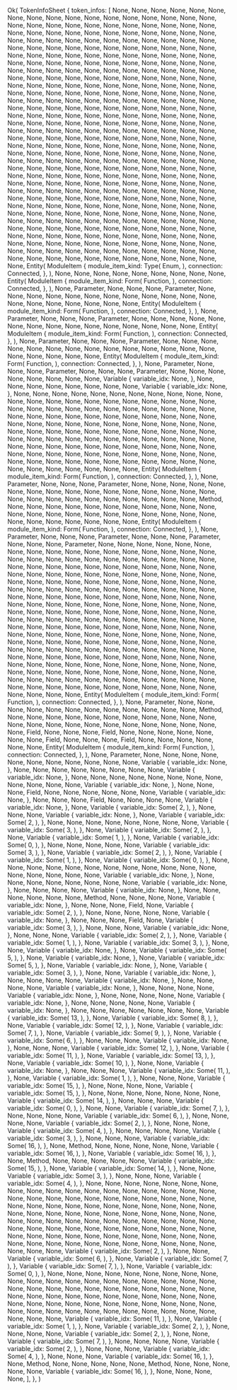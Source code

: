 Ok(
    TokenInfoSheet {
        token_infos: [
            None,
            None,
            None,
            None,
            None,
            None,
            None,
            None,
            None,
            None,
            None,
            None,
            None,
            None,
            None,
            None,
            None,
            None,
            None,
            None,
            None,
            None,
            None,
            None,
            None,
            None,
            None,
            None,
            None,
            None,
            None,
            None,
            None,
            None,
            None,
            None,
            None,
            None,
            None,
            None,
            None,
            None,
            None,
            None,
            None,
            None,
            None,
            None,
            None,
            None,
            None,
            None,
            None,
            None,
            None,
            None,
            None,
            None,
            None,
            None,
            None,
            None,
            None,
            None,
            None,
            None,
            None,
            None,
            None,
            None,
            None,
            None,
            None,
            None,
            None,
            None,
            None,
            None,
            None,
            None,
            None,
            None,
            None,
            None,
            None,
            None,
            None,
            None,
            None,
            None,
            None,
            None,
            None,
            None,
            None,
            None,
            None,
            None,
            None,
            None,
            None,
            None,
            None,
            None,
            None,
            None,
            None,
            None,
            None,
            None,
            None,
            None,
            None,
            None,
            None,
            None,
            None,
            None,
            None,
            None,
            None,
            None,
            None,
            None,
            None,
            None,
            None,
            None,
            None,
            None,
            None,
            None,
            None,
            None,
            None,
            None,
            None,
            None,
            None,
            None,
            None,
            None,
            None,
            None,
            None,
            None,
            None,
            None,
            None,
            None,
            None,
            None,
            None,
            None,
            None,
            None,
            None,
            None,
            None,
            None,
            None,
            None,
            None,
            None,
            None,
            None,
            None,
            None,
            None,
            None,
            None,
            None,
            None,
            None,
            None,
            None,
            None,
            None,
            None,
            None,
            None,
            None,
            None,
            None,
            None,
            None,
            None,
            None,
            None,
            None,
            None,
            None,
            None,
            None,
            None,
            None,
            None,
            None,
            None,
            None,
            None,
            None,
            None,
            None,
            None,
            None,
            None,
            None,
            None,
            None,
            None,
            None,
            None,
            None,
            None,
            None,
            None,
            None,
            None,
            None,
            None,
            None,
            None,
            None,
            None,
            None,
            None,
            None,
            None,
            None,
            None,
            None,
            None,
            None,
            None,
            None,
            None,
            None,
            None,
            None,
            None,
            None,
            None,
            None,
            None,
            None,
            None,
            None,
            None,
            None,
            None,
            None,
            None,
            None,
            None,
            None,
            None,
            None,
            None,
            None,
            None,
            None,
            None,
            None,
            None,
            None,
            None,
            None,
            None,
            None,
            None,
            None,
            None,
            None,
            None,
            None,
            None,
            None,
            None,
            None,
            None,
            None,
            None,
            None,
            None,
            None,
            None,
            None,
            None,
            None,
            None,
            None,
            None,
            None,
            None,
            None,
            None,
            None,
            None,
            None,
            None,
            None,
            None,
            None,
            None,
            None,
            None,
            None,
            None,
            None,
            None,
            None,
            None,
            None,
            None,
            None,
            None,
            None,
            None,
            None,
            None,
            None,
            None,
            None,
            None,
            None,
            None,
            None,
            None,
            None,
            None,
            None,
            None,
            None,
            None,
            None,
            None,
            None,
            None,
            None,
            None,
            None,
            None,
            None,
            None,
            None,
            None,
            None,
            None,
            None,
            None,
            None,
            None,
            None,
            None,
            None,
            None,
            None,
            None,
            None,
            None,
            None,
            None,
            None,
            None,
            None,
            None,
            None,
            None,
            None,
            Entity(
                ModuleItem {
                    module_item_kind: Type(
                        Enum,
                    ),
                    connection: Connected,
                },
            ),
            None,
            None,
            None,
            None,
            None,
            None,
            None,
            None,
            None,
            Entity(
                ModuleItem {
                    module_item_kind: Form(
                        Function,
                    ),
                    connection: Connected,
                },
            ),
            None,
            Parameter,
            None,
            None,
            None,
            Parameter,
            None,
            None,
            None,
            None,
            None,
            None,
            None,
            None,
            None,
            None,
            None,
            None,
            None,
            None,
            None,
            None,
            None,
            None,
            None,
            Entity(
                ModuleItem {
                    module_item_kind: Form(
                        Function,
                    ),
                    connection: Connected,
                },
            ),
            None,
            Parameter,
            None,
            None,
            None,
            Parameter,
            None,
            None,
            None,
            None,
            None,
            None,
            None,
            None,
            None,
            None,
            None,
            None,
            None,
            None,
            None,
            Entity(
                ModuleItem {
                    module_item_kind: Form(
                        Function,
                    ),
                    connection: Connected,
                },
            ),
            None,
            Parameter,
            None,
            None,
            None,
            Parameter,
            None,
            None,
            None,
            None,
            None,
            None,
            None,
            None,
            None,
            None,
            None,
            None,
            None,
            None,
            None,
            None,
            None,
            None,
            None,
            Entity(
                ModuleItem {
                    module_item_kind: Form(
                        Function,
                    ),
                    connection: Connected,
                },
            ),
            None,
            Parameter,
            None,
            None,
            None,
            Parameter,
            None,
            None,
            None,
            Parameter,
            None,
            None,
            None,
            None,
            None,
            None,
            None,
            None,
            Variable {
                variable_idx: None,
            },
            None,
            None,
            None,
            None,
            None,
            None,
            None,
            None,
            Variable {
                variable_idx: None,
            },
            None,
            None,
            None,
            None,
            None,
            None,
            None,
            None,
            None,
            None,
            None,
            None,
            None,
            None,
            None,
            None,
            None,
            None,
            None,
            None,
            None,
            None,
            None,
            None,
            None,
            None,
            None,
            None,
            None,
            None,
            None,
            None,
            None,
            None,
            None,
            None,
            None,
            None,
            None,
            None,
            None,
            None,
            None,
            None,
            None,
            None,
            None,
            None,
            None,
            None,
            None,
            None,
            None,
            None,
            None,
            None,
            None,
            None,
            None,
            None,
            None,
            None,
            None,
            None,
            None,
            None,
            None,
            None,
            None,
            None,
            None,
            None,
            None,
            None,
            None,
            None,
            None,
            None,
            None,
            None,
            None,
            None,
            None,
            None,
            None,
            None,
            None,
            None,
            None,
            None,
            None,
            None,
            None,
            None,
            None,
            None,
            None,
            None,
            None,
            None,
            None,
            None,
            None,
            None,
            None,
            None,
            None,
            None,
            None,
            None,
            None,
            None,
            None,
            None,
            None,
            None,
            None,
            Entity(
                ModuleItem {
                    module_item_kind: Form(
                        Function,
                    ),
                    connection: Connected,
                },
            ),
            None,
            Parameter,
            None,
            None,
            None,
            Parameter,
            None,
            None,
            None,
            None,
            None,
            None,
            None,
            None,
            None,
            None,
            None,
            None,
            None,
            None,
            None,
            None,
            None,
            None,
            None,
            None,
            None,
            None,
            None,
            None,
            None,
            None,
            Method,
            None,
            None,
            None,
            None,
            None,
            None,
            None,
            None,
            None,
            None,
            None,
            None,
            None,
            None,
            None,
            None,
            None,
            None,
            None,
            None,
            None,
            None,
            None,
            None,
            None,
            None,
            None,
            None,
            None,
            Entity(
                ModuleItem {
                    module_item_kind: Form(
                        Function,
                    ),
                    connection: Connected,
                },
            ),
            None,
            Parameter,
            None,
            None,
            None,
            Parameter,
            None,
            None,
            None,
            Parameter,
            None,
            None,
            None,
            Parameter,
            None,
            None,
            None,
            None,
            None,
            None,
            None,
            None,
            None,
            None,
            None,
            None,
            None,
            None,
            None,
            None,
            None,
            None,
            None,
            None,
            None,
            None,
            None,
            None,
            None,
            None,
            None,
            None,
            None,
            None,
            None,
            None,
            None,
            None,
            None,
            None,
            None,
            None,
            None,
            None,
            None,
            None,
            None,
            None,
            None,
            None,
            None,
            None,
            None,
            None,
            None,
            None,
            None,
            None,
            None,
            None,
            None,
            None,
            None,
            None,
            None,
            None,
            None,
            None,
            None,
            None,
            None,
            None,
            None,
            None,
            None,
            None,
            None,
            None,
            None,
            None,
            None,
            None,
            None,
            None,
            None,
            None,
            None,
            None,
            None,
            None,
            None,
            None,
            None,
            None,
            None,
            None,
            None,
            None,
            None,
            None,
            None,
            None,
            None,
            None,
            None,
            None,
            None,
            None,
            None,
            None,
            None,
            None,
            None,
            None,
            None,
            None,
            None,
            None,
            None,
            None,
            None,
            None,
            None,
            None,
            None,
            None,
            None,
            None,
            None,
            None,
            None,
            None,
            None,
            None,
            None,
            None,
            None,
            None,
            None,
            None,
            None,
            None,
            None,
            None,
            None,
            None,
            None,
            None,
            None,
            None,
            None,
            None,
            None,
            None,
            None,
            None,
            None,
            None,
            None,
            None,
            None,
            None,
            None,
            None,
            None,
            None,
            None,
            None,
            None,
            None,
            None,
            None,
            None,
            None,
            None,
            None,
            None,
            None,
            None,
            None,
            None,
            None,
            None,
            None,
            None,
            None,
            None,
            None,
            None,
            None,
            None,
            None,
            None,
            None,
            None,
            None,
            None,
            None,
            None,
            None,
            None,
            None,
            None,
            None,
            None,
            None,
            None,
            None,
            None,
            None,
            None,
            None,
            None,
            None,
            None,
            None,
            None,
            None,
            None,
            None,
            None,
            None,
            None,
            Entity(
                ModuleItem {
                    module_item_kind: Form(
                        Function,
                    ),
                    connection: Connected,
                },
            ),
            None,
            Parameter,
            None,
            None,
            None,
            None,
            None,
            None,
            None,
            None,
            None,
            None,
            None,
            None,
            Method,
            None,
            None,
            None,
            None,
            None,
            None,
            None,
            None,
            None,
            None,
            None,
            None,
            None,
            None,
            None,
            None,
            None,
            None,
            None,
            None,
            None,
            None,
            None,
            Field,
            None,
            None,
            None,
            Field,
            None,
            None,
            None,
            None,
            None,
            None,
            None,
            Field,
            None,
            None,
            None,
            Field,
            None,
            None,
            None,
            None,
            None,
            None,
            Entity(
                ModuleItem {
                    module_item_kind: Form(
                        Function,
                    ),
                    connection: Connected,
                },
            ),
            None,
            Parameter,
            None,
            None,
            None,
            None,
            None,
            None,
            None,
            None,
            None,
            None,
            None,
            Variable {
                variable_idx: None,
            },
            None,
            None,
            None,
            None,
            None,
            None,
            None,
            None,
            Variable {
                variable_idx: None,
            },
            None,
            None,
            None,
            None,
            None,
            None,
            None,
            None,
            None,
            None,
            None,
            None,
            Variable {
                variable_idx: None,
            },
            None,
            None,
            None,
            Field,
            None,
            None,
            None,
            None,
            None,
            None,
            Variable {
                variable_idx: None,
            },
            None,
            None,
            None,
            Field,
            None,
            None,
            None,
            None,
            Variable {
                variable_idx: None,
            },
            None,
            Variable {
                variable_idx: Some(
                    2,
                ),
            },
            None,
            None,
            None,
            Variable {
                variable_idx: None,
            },
            None,
            Variable {
                variable_idx: Some(
                    2,
                ),
            },
            None,
            None,
            None,
            None,
            None,
            None,
            None,
            None,
            Variable {
                variable_idx: Some(
                    3,
                ),
            },
            None,
            Variable {
                variable_idx: Some(
                    2,
                ),
            },
            None,
            Variable {
                variable_idx: Some(
                    1,
                ),
            },
            None,
            Variable {
                variable_idx: Some(
                    0,
                ),
            },
            None,
            None,
            None,
            None,
            None,
            Variable {
                variable_idx: Some(
                    3,
                ),
            },
            None,
            Variable {
                variable_idx: Some(
                    2,
                ),
            },
            None,
            Variable {
                variable_idx: Some(
                    1,
                ),
            },
            None,
            Variable {
                variable_idx: Some(
                    0,
                ),
            },
            None,
            None,
            None,
            None,
            None,
            None,
            None,
            None,
            None,
            None,
            None,
            None,
            None,
            None,
            None,
            None,
            None,
            Variable {
                variable_idx: None,
            },
            None,
            None,
            None,
            None,
            None,
            None,
            None,
            None,
            Variable {
                variable_idx: None,
            },
            None,
            None,
            None,
            None,
            Variable {
                variable_idx: None,
            },
            None,
            None,
            None,
            None,
            None,
            None,
            Method,
            None,
            None,
            None,
            None,
            Variable {
                variable_idx: None,
            },
            None,
            None,
            None,
            Field,
            None,
            Variable {
                variable_idx: Some(
                    2,
                ),
            },
            None,
            None,
            None,
            None,
            None,
            Variable {
                variable_idx: None,
            },
            None,
            None,
            None,
            Field,
            None,
            Variable {
                variable_idx: Some(
                    3,
                ),
            },
            None,
            None,
            None,
            Variable {
                variable_idx: None,
            },
            None,
            None,
            None,
            Variable {
                variable_idx: Some(
                    2,
                ),
            },
            None,
            Variable {
                variable_idx: Some(
                    1,
                ),
            },
            None,
            Variable {
                variable_idx: Some(
                    3,
                ),
            },
            None,
            None,
            Variable {
                variable_idx: None,
            },
            None,
            Variable {
                variable_idx: Some(
                    5,
                ),
            },
            None,
            Variable {
                variable_idx: None,
            },
            None,
            Variable {
                variable_idx: Some(
                    5,
                ),
            },
            None,
            Variable {
                variable_idx: None,
            },
            None,
            Variable {
                variable_idx: Some(
                    3,
                ),
            },
            None,
            None,
            Variable {
                variable_idx: None,
            },
            None,
            None,
            None,
            None,
            Variable {
                variable_idx: None,
            },
            None,
            None,
            None,
            None,
            Variable {
                variable_idx: None,
            },
            None,
            None,
            None,
            None,
            Variable {
                variable_idx: None,
            },
            None,
            None,
            None,
            None,
            None,
            Variable {
                variable_idx: None,
            },
            None,
            None,
            None,
            None,
            None,
            Variable {
                variable_idx: None,
            },
            None,
            None,
            None,
            None,
            None,
            None,
            None,
            Variable {
                variable_idx: Some(
                    13,
                ),
            },
            None,
            Variable {
                variable_idx: Some(
                    8,
                ),
            },
            None,
            Variable {
                variable_idx: Some(
                    12,
                ),
            },
            None,
            Variable {
                variable_idx: Some(
                    7,
                ),
            },
            None,
            Variable {
                variable_idx: Some(
                    9,
                ),
            },
            None,
            Variable {
                variable_idx: Some(
                    6,
                ),
            },
            None,
            None,
            None,
            Variable {
                variable_idx: None,
            },
            None,
            None,
            None,
            Variable {
                variable_idx: Some(
                    12,
                ),
            },
            None,
            Variable {
                variable_idx: Some(
                    11,
                ),
            },
            None,
            Variable {
                variable_idx: Some(
                    13,
                ),
            },
            None,
            Variable {
                variable_idx: Some(
                    10,
                ),
            },
            None,
            None,
            Variable {
                variable_idx: None,
            },
            None,
            None,
            None,
            Variable {
                variable_idx: Some(
                    11,
                ),
            },
            None,
            Variable {
                variable_idx: Some(
                    1,
                ),
            },
            None,
            None,
            None,
            Variable {
                variable_idx: Some(
                    15,
                ),
            },
            None,
            None,
            None,
            None,
            Variable {
                variable_idx: Some(
                    15,
                ),
            },
            None,
            None,
            None,
            None,
            None,
            None,
            None,
            Variable {
                variable_idx: Some(
                    14,
                ),
            },
            None,
            None,
            None,
            Variable {
                variable_idx: Some(
                    0,
                ),
            },
            None,
            None,
            Variable {
                variable_idx: Some(
                    7,
                ),
            },
            None,
            None,
            None,
            None,
            Variable {
                variable_idx: Some(
                    6,
                ),
            },
            None,
            None,
            None,
            None,
            Variable {
                variable_idx: Some(
                    2,
                ),
            },
            None,
            None,
            None,
            Variable {
                variable_idx: Some(
                    4,
                ),
            },
            None,
            None,
            None,
            None,
            Variable {
                variable_idx: Some(
                    3,
                ),
            },
            None,
            None,
            None,
            Variable {
                variable_idx: Some(
                    16,
                ),
            },
            None,
            Method,
            None,
            None,
            None,
            None,
            None,
            Variable {
                variable_idx: Some(
                    16,
                ),
            },
            None,
            Variable {
                variable_idx: Some(
                    16,
                ),
            },
            None,
            Method,
            None,
            None,
            None,
            None,
            None,
            Variable {
                variable_idx: Some(
                    15,
                ),
            },
            None,
            Variable {
                variable_idx: Some(
                    14,
                ),
            },
            None,
            None,
            Variable {
                variable_idx: Some(
                    3,
                ),
            },
            None,
            None,
            None,
            Variable {
                variable_idx: Some(
                    4,
                ),
            },
            None,
            None,
            None,
            None,
            None,
            None,
            None,
            None,
            None,
            None,
            None,
            None,
            None,
            None,
            None,
            None,
            None,
            None,
            None,
            None,
            None,
            None,
            None,
            None,
            None,
            None,
            None,
            None,
            None,
            None,
            None,
            None,
            None,
            None,
            None,
            None,
            None,
            None,
            None,
            None,
            None,
            None,
            None,
            None,
            None,
            None,
            None,
            None,
            None,
            None,
            None,
            None,
            None,
            None,
            None,
            None,
            None,
            None,
            None,
            None,
            None,
            None,
            None,
            None,
            None,
            None,
            None,
            None,
            None,
            None,
            None,
            None,
            None,
            None,
            None,
            None,
            None,
            None,
            None,
            None,
            None,
            None,
            None,
            None,
            None,
            None,
            None,
            None,
            None,
            None,
            None,
            None,
            None,
            None,
            None,
            None,
            None,
            None,
            Variable {
                variable_idx: Some(
                    2,
                ),
            },
            None,
            None,
            Variable {
                variable_idx: Some(
                    6,
                ),
            },
            None,
            Variable {
                variable_idx: Some(
                    7,
                ),
            },
            Variable {
                variable_idx: Some(
                    7,
                ),
            },
            None,
            Variable {
                variable_idx: Some(
                    0,
                ),
            },
            None,
            None,
            None,
            None,
            None,
            None,
            None,
            None,
            None,
            None,
            None,
            None,
            None,
            None,
            None,
            None,
            None,
            None,
            None,
            None,
            None,
            None,
            None,
            None,
            None,
            None,
            None,
            None,
            None,
            None,
            None,
            None,
            None,
            None,
            None,
            None,
            None,
            None,
            None,
            None,
            None,
            None,
            None,
            None,
            None,
            None,
            None,
            None,
            None,
            None,
            None,
            None,
            None,
            None,
            None,
            None,
            None,
            None,
            None,
            None,
            None,
            None,
            None,
            None,
            None,
            None,
            None,
            Variable {
                variable_idx: Some(
                    11,
                ),
            },
            None,
            Variable {
                variable_idx: Some(
                    1,
                ),
            },
            None,
            Variable {
                variable_idx: Some(
                    2,
                ),
            },
            None,
            None,
            None,
            None,
            Variable {
                variable_idx: Some(
                    2,
                ),
            },
            None,
            None,
            Variable {
                variable_idx: Some(
                    7,
                ),
            },
            None,
            None,
            None,
            None,
            Variable {
                variable_idx: Some(
                    2,
                ),
            },
            None,
            None,
            None,
            Variable {
                variable_idx: Some(
                    4,
                ),
            },
            None,
            None,
            None,
            Variable {
                variable_idx: Some(
                    16,
                ),
            },
            None,
            Method,
            None,
            None,
            None,
            None,
            None,
            Method,
            None,
            None,
            None,
            None,
            None,
            Variable {
                variable_idx: Some(
                    16,
                ),
            },
            None,
            None,
            None,
            None,
        ],
    },
)